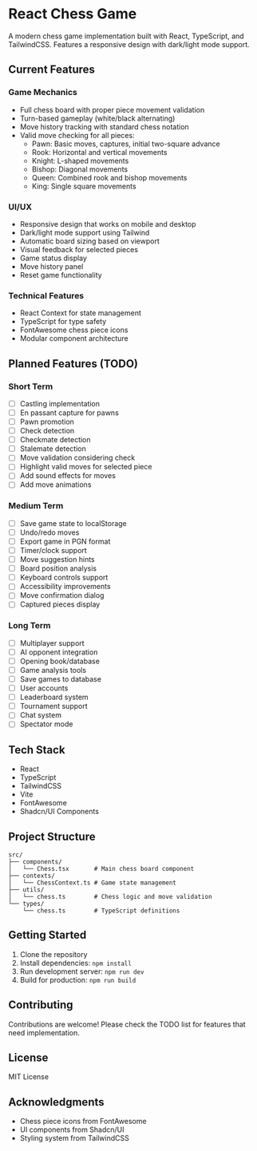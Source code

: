 # React Chess Game

A modern chess game implementation built with React, TypeScript, and TailwindCSS. Features a responsive design with dark/light mode support.

## Current Features

### Game Mechanics
- Full chess board with proper piece movement validation
- Turn-based gameplay (white/black alternating)
- Move history tracking with standard chess notation
- Valid move checking for all pieces:
  - Pawn: Basic moves, captures, initial two-square advance
  - Rook: Horizontal and vertical movements
  - Knight: L-shaped movements
  - Bishop: Diagonal movements
  - Queen: Combined rook and bishop movements
  - King: Single square movements

### UI/UX
- Responsive design that works on mobile and desktop
- Dark/light mode support using Tailwind
- Automatic board sizing based on viewport
- Visual feedback for selected pieces
- Game status display
- Move history panel
- Reset game functionality

### Technical Features
- React Context for state management
- TypeScript for type safety
- FontAwesome chess piece icons
- Modular component architecture

## Planned Features (TODO)

### Short Term
- [ ] Castling implementation
- [ ] En passant capture for pawns
- [ ] Pawn promotion
- [ ] Check detection
- [ ] Checkmate detection
- [ ] Stalemate detection
- [ ] Move validation considering check
- [ ] Highlight valid moves for selected piece
- [ ] Add sound effects for moves
- [ ] Add move animations

### Medium Term
- [ ] Save game state to localStorage
- [ ] Undo/redo moves
- [ ] Export game in PGN format
- [ ] Timer/clock support
- [ ] Move suggestion hints
- [ ] Board position analysis
- [ ] Keyboard controls support
- [ ] Accessibility improvements
- [ ] Move confirmation dialog
- [ ] Captured pieces display

### Long Term
- [ ] Multiplayer support
- [ ] AI opponent integration
- [ ] Opening book/database
- [ ] Game analysis tools
- [ ] Save games to database
- [ ] User accounts
- [ ] Leaderboard system
- [ ] Tournament support
- [ ] Chat system
- [ ] Spectator mode

## Tech Stack

- React
- TypeScript
- TailwindCSS
- Vite
- FontAwesome
- Shadcn/UI Components

## Project Structure

```
src/
├── components/
│   └── Chess.tsx       # Main chess board component
├── contexts/
│   └── ChessContext.ts # Game state management
├── utils/
│   └── chess.ts        # Chess logic and move validation
└── types/
    └── chess.ts        # TypeScript definitions
```

## Getting Started

1. Clone the repository
2. Install dependencies: `npm install`
3. Run development server: `npm run dev`
4. Build for production: `npm run build`

## Contributing

Contributions are welcome! Please check the TODO list for features that need implementation.

## License

MIT License

## Acknowledgments

- Chess piece icons from FontAwesome
- UI components from Shadcn/UI
- Styling system from TailwindCSS
